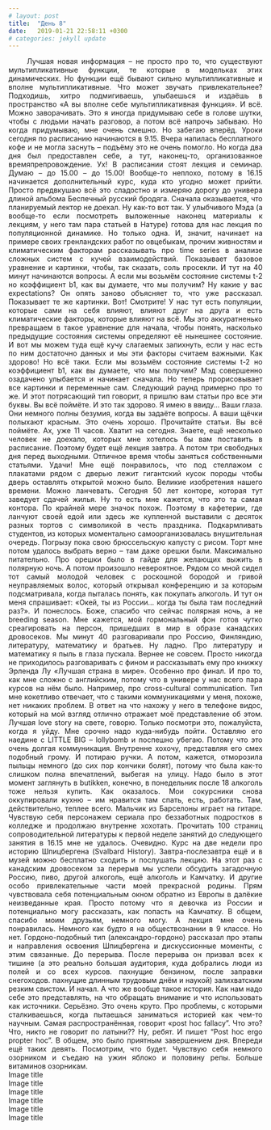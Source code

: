 ```yaml
---
# layout: post
title:  "День 8"
date:   2019-01-21 22:58:11 +0300
# categories: jekyll update
---
```


<div style="text-align: justify">
&nbsp;&nbsp;&nbsp;&nbsp;
Лучшая новая информация – не просто про то, что существуют мультипликативные функции, те которые в модельках этих динамических. Но функции ещё бывают сильно мультипликативные и вполне мультипликативные. Что может звучать привлекательнее? Подходишь, хитро подмигиваешь, улыбаешься и издаёшь в пространство «А вы вполне себе мультипликативная функция». И всё. Можно заворачивать. Это я иногда придумываю себе в голове шутки, чтобы с людьми начать разговор, а потом всё напрочь забываю. Но когда придумываю, мне очень смешно. Но забегаю вперёд.
Уроки сегодня по расписанию начинаются в 9.15. Вчера напилась бесплатного кофе и не могла заснуть – подъёму это не очень помогло. Но когда два дня был предоставлен себе, а тут, наконец-то, организованное времяпрепровождение. Ух! В расписании стоят лекция и семинар. Думаю – до 15.00 – до 15.00! Вообще-то неплохо, потому в 16.15 начинается дополнительный курс, куда кто угодно может прийти. Просто предвкушаю всё это сладостно и измеряю дорогу до универа длиной альбома Беспечный русский бродяга. Сначала оказывается, что планируемый лектор не доехал. Ну как-то вот так. У улыбчивого Мэда (а вообще-то если посмотреть выложенные наконец материалы к лекциям, у него там пара статьей в Натуре) готова для нас лекция по популяционной динамике. Но только одна. И, значит, начинает на примере своих гренландских работ по овцебыкам, прочим живностям и климатическим факторам рассказывать про time series в анализе сложных систем с кучей взаимодействий. Показывает базовое уравнение и картинки, чтобы, так сказать, соль просекли. И тут на 40 минут начинаются вопросы. А если мы возьмём состояние системы t-2 но коэффициент b1, как вы думаете, что мы получим? Ну какие у вас expectations? Он опять заново объясняет то, что уже рассказал. Показывает те же картинки. Вот! Смотрите! У нас тут есть популяции, которые сами на себя влияют, влияют друг на друга и есть климатические факторы, которые влияют на всё. Мы это аккуратненько превращаем в такое уравнение для начала, чтобы понять, насколько предыдущие состояния системы определяют её нынешнее состояние. И вот мы можем туда ещё кучу слагаемых запихнуть, если у нас есть по ним достаточно данных и мы эти факторы считаем важными. Как здорово! Но всё таки. Если мы возьмём состояние системы t-2 но коэффициент b1, как вы думаете, что мы получим? Мэд совершенно озадачено улыбается и начинает сначала. Но теперь прорисовывает все картинки и переменные сам. Следующий раунд примерно про то же. И этот потрясающий тип говорит, я пришлю вам статьи про все эти буквы. Вы всё поймёте. И это так здорово. Я имею в ввиду… Ваши глаза. Они немного полны безумия, когда вы задаёте вопросы. А ваши щёчки полыхают красным. Это очень хорошо. Прочитайте статьи. Вы всё поймёте. Ах, уже 11 часов. Хватит на сегодня. Знаете, ещё несколько человек не доехало, которых мне хотелось бы вам поставить в расписание. Поэтому будет ещё лекция завтра. А потом три свободных дня перед выходными. Отличное время чтобы заняться собственными статьями. Удачи! Мне ещё понравилось, что под стеллажом с плакатами рядом с дверью лежит гигантский кусок породы чтобы дверь оставлять открытой можно было. Великие изобретения нашего времени. Можно ланчевать. Сегодня 50 лет конторе, которая тут заведует сдачей жилья. Ну то есть мне кажется, что это та самая контора. По крайней мере значок похож. Поэтому в кафетерии, где ланчуют своей едой или здесь же купленной выставили с десяток разных тортов с символикой в честь праздника. Подкармливать студентов, из которых моментально самоорганизовалась внушительная очередь. Погрызу пока свою брюссельскую капусту с рисом. Торт мне потом удалось выбрать верно – там даже орешки были. Максимально питательно. Про орешки было в гайде для желающих выжить в полярную ночь. А потом произошло невероятное. Рядом со мной сидел тот самый молодой человек с роскошной бородой и гривой неуправляемых волос, который открывал конференцию и за которым подсматривала, когда пыталась понять, как покупать алкоголь. И тут он меня спрашивает: «Окей, ты из России… когда ты была там последний раз?». И понеслось. Боже, спасибо что сейчас полярная ночь, а не breeding season. Мне кажется, мой гормональный фон готов чутко среагировать на персон, пришедших в мир в образе канадских дровосеков. Мы минут 40 разговаривали про Россию, Финляндию, литературу, математику и братьев. Ну ладно. Про литературу и математику я пыль в глаза пускала. Вернее не совсем. Просто никогда не приходилось разговаривать с фином и рассказывать ему про книжку Эрленда Лу «Лучшая страна в мире». Особенно про финал. И про то, как мне сложно с английским, потому что в универе у нас всего пара курсов на нём было. Например, про cross-cultural communication. Тип мне кокетливо отвечает, что с такими коммуникациями у меня, похоже, нет никаких проблем. В ответ на что нахожу у него в телефоне видос, который на мой взгляд отлично отражает моё представление об этом. Лучшая love story на свете, говорю. Только посмотри это, пожалуйста, когда я уйду. Мне срочно надо куда-нибудь пойти. Оставляю его наедине с LITTLE BIG – lollybomb и поспешно убегаю. Потому что это очень долгая коммуникация. Внутренне хохочу, представляя его смех подобный грому. И потираю ручки. А потом, кажется, отморозила пыльцы немного (до сих пор кончики болят), потому что была как-то слишком полна впечатлений, выбегая на улицу. Надо было в этот момент заглянуть в butikken, конечно, в понедельник после 18 алкоголь тоже нельзя купить. Как оказалось. Мои сокурсники снова оккупировали кухню – им нравится там спать, есть, работать. Там, действительно, теплее всего. Мальчик из Барселоны играет на гитаре. Чувствую себя персонажем сериала про беззаботных подростков в колледже и продолжаю внутренне хохотать. Прочитать 100 страниц сопроводительной литературы к первой неделе занятий до следующего занятия в 16.15 мне не удалось. Очевидно. Курс на две недели про историю Шпицбергена (Svalbard History). Завтра-послезавтра ещё и в музей можно бесплатно сходить и послушать лекцию. На этот раз с канадским дровосеком за перерыв мы успели обсудить загадочную Россию, пиво, другой алкоголь, ещё алкоголь и Камчатку. И другие особо привлекательные части моей прекрасной родины. Прям чувствовала себя потенциальным окном обратно из Европы в далёкие неизведанные края. Просто потому что я девочка из России и потенциально могу рассказать, как попасть на Камчатку. В общем, спасибо моим друзьям, немного могу. А лекция мне очень понравилась. Немного как будто я на обществознании в 9 классе. Но нет. Гордоно-подобный тип (александро-гордоно) рассказал про этапы и направления освоения Шпицбергена и дискуссионные моменты, с этим связанные. До перерыва. После перерыва он призвал всех к тишине (а это реально большая аудитория, куда добрались люди из полей и со всех курсов. пахнущие бензином, после заправки снегоходов. пахнущие длинным трудовым днём и наукой) залихватским резким свистом. И начал. А что же вообще такое история. Как нам надо себе это представлять, на что обращать внимание и что использовать как источники. Серьёзно. Это очень круто. Про проблемы, с которыми сталкиваешься, когда пытаешься заниматься историей как чем-то научным. Самая распространённая, говорит «post hoc fallacy”. Что это? Что, никто не говорит по латыни?? Ну, ребят. И пишет “Post hoc ergo propter hoc”. В общем, это было приятным завершением дня. Впереди ещё таких девять. Посмотрим, что будет. Чувствую себя немного озорником и съедаю на ужин яблоко и половину репы. Больше витаминов озорникам.
</div>



<!-- <p align="center"> -->
<!--     <img src="{{site.baseurl}}/assets/images/44.png" /> -->
<!--     <img src="{{site.baseurl}}/assets/images/45.png" /> -->
<!--     <img src="{{site.baseurl}}/assets/images/46.png" /> -->
<!--     <img src="{{site.baseurl}}/assets/images/47.png" /> -->
<!--     <img src="{{site.baseurl}}/assets/images/48.png" /> -->
<!--     <img src="{{site.baseurl}}/assets/images/49.png" /> -->
<!--     <img src="{{site.baseurl}}/assets/images/50.png" /> -->
<!-- </p> -->

<!-- <div class="gallery"> -->
<!--     <img src="{{site.baseurl}}/assets/images/44.png" onclick="TOGGLE .FULL CSS CLASS"> -->
<!--     <img src="{{site.baseurl}}/assets/images/45.png" onclick="TOGGLE .FULL CSS CLASS"> -->
<!--     <img src="{{site.baseurl}}/assets/images/46.png" /> -->
<!--     <img src="{{site.baseurl}}/assets/images/47.png" /> -->
<!--     <img src="{{site.baseurl}}/assets/images/48.png" /> -->
<!--     <img src="{{site.baseurl}}/assets/images/49.png" /> -->
<!--     <img src="{{site.baseurl}}/assets/images/50.png" /> -->
<!-- </div> -->

<!-- <div class="container"> -->
<!--     <ul class="image-gallery"> -->
<!--         <li> -->
<!--         <img src="{{site.baseurl}}/assets/images/44.png"> -->
<!--         <div class="overlay"><span>Image title</span></div> -->
<!--         </li> -->
<!--         <li> -->
<!--         <img src="{{site.baseurl}}/assets/images/45.png"> -->
<!--         <div class="overlay"><span>Image title</span></div> -->
<!--         </li> -->
<!--         <li> -->
<!--         <img src="{{site.baseurl}}/assets/images/46.png"> -->
<!--         <div class="overlay"><span>Image title</span></div> -->
<!--         </li> -->
<!--         <li> -->
<!--         <img src="{{site.baseurl}}/assets/images/47.png"> -->
<!--         <div class="overlay"><span>Image title</span></div> -->
<!--         </li> -->
<!--         <li> -->
<!--         <img src="{{site.baseurl}}/assets/images/48.png"> -->
<!--         <div class="overlay"><span>Image title</span></div> -->
<!--         </li> -->
<!--         <li> -->
<!--         <img src="{{site.baseurl}}/assets/images/49.png"> -->
<!--         <div class="overlay"><span>Image title</span></div> -->
<!--         </li> -->
<!--         <li> -->
<!--         <img src="{{site.baseurl}}/assets/images/50.png"> -->
<!--         <div class="overlay"><span>Image title</span></div> -->
<!--         </li> -->
<!--     </ul> -->
<!-- </div> -->

<div class="container">
  <div class="image-gallery">
    <div class="column">
      <div class="image-item">
        <img src="{{site.baseurl}}/assets/images/44.png" alt="" />
        <!-- <div class="overlay"><span>Image title</span></div> -->
      </div>
      <div class="image-item">
        <img src="{{site.baseurl}}/assets/images/45.png" alt="" />
        <div class="overlay"><span>Image title</span></div>
      </div>
      <div class="image-item">
        <img src="{{site.baseurl}}/assets/images/46.png" alt="" />
        <div class="overlay"><span>Image title</span></div>
      </div>
      <div class="image-item">
        <img src="{{site.baseurl}}/assets/images/47.png" alt="" />
        <div class="overlay"><span>Image title</span></div>
      </div>
    </div>
    <div class="column">
      <div class="image-item">
        <img src="{{site.baseurl}}/assets/images/48.png" alt="" />
        <div class="overlay"><span>Image title</span></div>
      </div>
      <div class="image-item">
        <img src="{{site.baseurl}}/assets/images/49.png" alt="" />
        <div class="overlay"><span>Image title</span></div>
      </div>
      <div class="image-item">
        <img src="{{site.baseurl}}/assets/images/50.png" alt="" />
        <div class="overlay"><span>Image title</span></div>
      </div>
    </div>
  </div>
</div>
